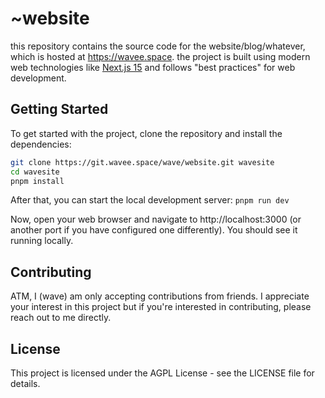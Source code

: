 # ~website

this repository contains the source code for the website/blog/whatever, which is hosted at https://wavee.space. the
project is built using modern web technologies like [Next.js 15](https://nextjs.org/) and follows "best practices" for
web development.

## Getting Started

To get started with the project, clone the repository and install the dependencies:

```bash
git clone https://git.wavee.space/wave/website.git wavesite
cd wavesite
pnpm install
```

After that, you can start the local development server:
`pnpm run dev`

Now, open your web browser and navigate to http://localhost:3000 (or another port if you have configured one
differently). You should see it running locally.

## Contributing

ATM, I (wave) am only accepting contributions from friends. I appreciate your interest in this project but if you're
interested in contributing, please reach out to me directly.

## License

This project is licensed under the AGPL License - see the LICENSE file for details.
